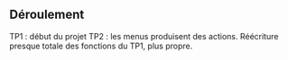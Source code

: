 ## Déroulement
TP1 : début du projet
TP2 : les menus produisent des actions. Réécriture presque totale des fonctions du TP1, plus propre.
